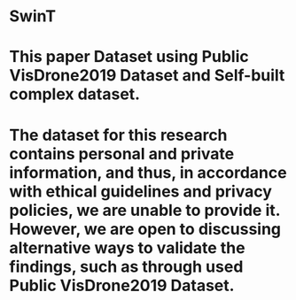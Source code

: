 # SwinT

# This paper Dataset using Public VisDrone2019 Dataset and Self-built complex dataset.

# The dataset for this research contains personal and private information, and thus, in accordance with ethical guidelines and privacy policies, we are unable to provide it. However, we are open to discussing alternative ways to validate the findings, such as through used Public VisDrone2019 Dataset.
